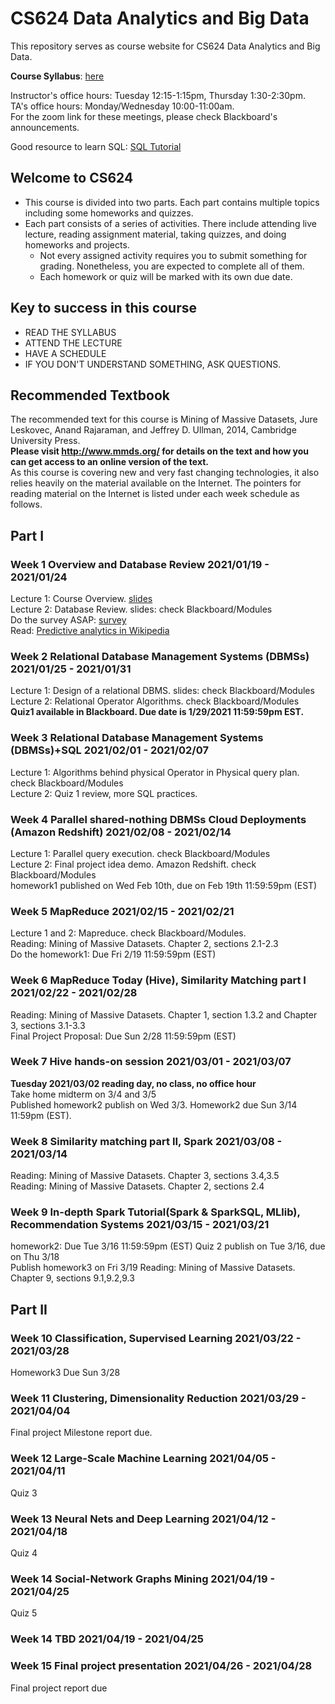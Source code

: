 # CS624 Data Analytics and Big Data

This repository serves as course website for CS624 Data Analytics and Big Data. 

**Course Syllabus**: [here](https://github.com/fengjiaowang7/CS624/blob/main/CS624_Syllabus_Spring2021.pdf)

Instructor's office hours: Tuesday 12:15-1:15pm, Thursday 1:30-2:30pm.  
TA's office hours: Monday/Wednesday 10:00-11:00am.  
For the zoom link for these meetings, please check Blackboard's announcements.

Good resource to learn SQL:
[SQL Tutorial](https://www.w3schools.com/sql/sql_select.asp)

## Welcome to CS624
 * This course is divided into two parts. Each part contains multiple topics including some homeworks and quizzes.
 * Each part consists of a series of activities. There include attending live lecture, reading assignment material, taking quizzes, and doing homeworks and projects.
    * Not every assigned activity requires you to submit something for grading. Nonetheless, you are expected to complete all of them. 
    * Each homework or quiz will be marked with its own due date. 
    
## Key to success in this course
 * READ THE SYLLABUS
 * ATTEND THE LECTURE
 * HAVE A SCHEDULE
 * IF YOU DON'T UNDERSTAND SOMETHING, ASK QUESTIONS.
 
## Recommended Textbook
The recommended text for this course is Mining of Massive Datasets,  Jure Leskovec, Anand Rajaraman, and Jeffrey D. Ullman, 2014, Cambridge University Press.  
**Please visit http://www.mmds.org/ for details on the text and how you can get access to an online version of the text.**  
As this course is covering new and very fast changing technologies, it also relies heavily on the material available on the Internet.  The pointers for reading material on the Internet is listed under each week schedule as follows.



## Part I 
### Week 1 Overview and Database Review 2021/01/19 - 2021/01/24

Lecture 1: Course Overview. [slides](https://github.com/fengjiaowang7/CS624/tree/main/slides)  
Lecture 2: Database Review. slides: check Blackboard/Modules  
Do the survey ASAP: [survey](https://docs.google.com/forms/d/e/1FAIpQLSe1CQoQ6b_zO88XZ1Hz5rwM8hJgdjDdtuMmPfH9LVQvYsJ3Zg/viewform?vc=0&c=0&w=1&flr=0&gxids=7628)   
Read: [Predictive analytics in Wikipedia](https://en.wikipedia.org/wiki/Predictive_analytics) 


### Week 2 Relational Database Management Systems (DBMSs) 2021/01/25 - 2021/01/31

Lecture 1: Design of a relational DBMS. slides: check Blackboard/Modules    
Lecture 2: Relational Operator Algorithms. check Blackboard/Modules        
**Quiz1 available in Blackboard. Due date is 1/29/2021 11:59:59pm EST.**   

### Week 3 Relational Database Management Systems (DBMSs)+SQL 2021/02/01 - 2021/02/07
Lecture 1: Algorithms behind physical Operator in Physical query plan. check Blackboard/Modules  
Lecture 2: Quiz 1 review, more SQL practices.  

### Week 4 Parallel shared-nothing DBMSs Cloud Deployments (Amazon Redshift) 2021/02/08 - 2021/02/14  
Lecture 1: Parallel query execution. check Blackboard/Modules  
Lecture 2: Final project idea demo. Amazon Redshift. check Blackboard/Modules  
homework1 published on Wed Feb 10th, due on Feb 19th 11:59:59pm (EST)   

### Week 5 MapReduce 2021/02/15 - 2021/02/21
Lecture 1 and 2: Mapreduce. check Blackboard/Modules.  
Reading: Mining of Massive Datasets. Chapter 2, sections 2.1-2.3   
Do the homework1: Due Fri 2/19 11:59:59pm (EST)   

### Week 6 MapReduce Today (Hive), Similarity Matching part I 2021/02/22 - 2021/02/28 
Reading: Mining of Massive Datasets. Chapter 1, section 1.3.2 and Chapter 3, sections 3.1-3.3  
Final Project Proposal: Due Sun 2/28 11:59:59pm (EST)


### Week 7 Hive hands-on session 2021/03/01 - 2021/03/07 
**Tuesday 2021/03/02 reading day, no class, no office hour**    
Take home midterm on 3/4 and 3/5  
Published homework2 publish on Wed 3/3. Homework2 due Sun 3/14 11:59pm (EST).    

### Week 8 Similarity matching part II, Spark 2021/03/08 - 2021/03/14
Reading: Mining of Massive Datasets. Chapter 3, sections 3.4,3.5    
Reading: Mining of Massive Datasets. Chapter 2, sections 2.4     

### Week 9 In-depth Spark Tutorial(Spark & SparkSQL, MLlib), Recommendation Systems  2021/03/15 - 2021/03/21
homework2: Due Tue 3/16 11:59:59pm (EST)
Quiz 2 publish on Tue 3/16, due on Thu 3/18   
Publish homework3 on Fri 3/19
Reading: Mining of Massive Datasets. Chapter 9, sections 9.1,9.2,9.3     

## Part II

### Week 10 Classification, Supervised Learning 2021/03/22 - 2021/03/28
Homework3 Due Sun 3/28       

### Week 11 Clustering, Dimensionality Reduction 2021/03/29 - 2021/04/04
Final project Milestone report due.  

### Week 12 Large-Scale Machine Learning 2021/04/05 - 2021/04/11
Quiz 3   

### Week 13 Neural Nets and Deep Learning 2021/04/12 - 2021/04/18
Quiz 4   

### Week 14 Social-Network Graphs Mining 2021/04/19 - 2021/04/25
Quiz 5    

### Week 14 TBD 2021/04/19 - 2021/04/25

### Week 15 Final project presentation 2021/04/26 - 2021/04/28
Final project report due

<!---
-->
